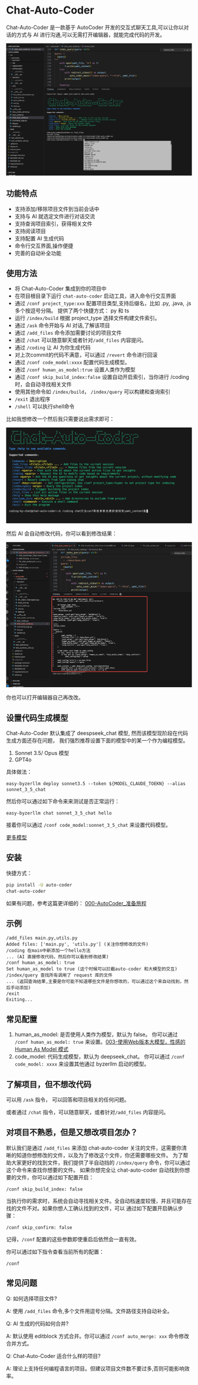 # Chat-Auto-Coder

Chat-Auto-Coder 是一款基于 AutoCoder 开发的交互式聊天工具,可以让你以对话的方式与 AI 进行沟通,可以无需打开编辑器，就能完成代码的开发。

![](../images/046-01.png)



## 功能特点

- 支持添加/移除项目文件到当前会话中
- 支持与 AI 就选定文件进行对话交流 
- 支持查询项目索引，获得相关文件
- 支持阅读项目
- 支持配置 AI 生成代码
- 命令行交互界面,操作便捷
- 完善的自动补全功能


## 使用方法

* 将 Chat-Auto-Coder 集成到你的项目中
* 在项目根目录下运行 `chat-auto-coder` 启动工具，进入命令行交互界面
* 通过 `/conf project_type:xxx` 配置项目类型,支持后缀名，比如 .py, .java, .js多个按逗号分隔。 提供了两个快捷方式： py 和 ts
* 运行 `/index/build` 根据 project_type 选择文件构建文件索引。
* 通过 `/ask` 命令开始与 AI 对话,了解该项目
* 通过 `/add_files` 命令添加需要讨论的项目文件  
* 通过 `/chat` 可以随意聊天或者针对`/add_files` 内容提问。
* 通过 `/coding` 让 AI 为你生成代码
* 对上次commit的代码不满意，可以通过 `/revert` 命令进行回滚
* 通过 `/conf code_model:xxxx`  配置代码生成模型。
* 通过 `/conf human_as_model:true` 设置人类作为模型
* 通过 `/conf skip_build_index:false` 设置自动开启索引，当你进行 /coding 时，会自动寻找相关文件
* 使用其他命令如 `/index/build`， `/index/query` 可以构建和查询索引
* `/exit` 退出程序
* `/shell` 可以执行shell命令


比如我想修改一个然后我只需要说出需求即可：

![](../images/046-04.png)

然后 AI 会自动修改代码，你可以看到修改结果：

![](../images/046-03.png)

你也可以打开编辑器自己再改改。

## 设置代码生成模型

Chat-Auto-Coder 默认集成了 deespseek_chat 模型, 然而该模型现阶段在代码生成方面还存在问题，
我们强烈推荐设置下面的模型中的某一个作为编程模型。

1. Sonnet 3.5/ Opus 模型
2. GPT4o

具体做法：

```shell
easy-byzerllm deploy sonnet3.5 --token ${MODEL_CLAUDE_TOEKN} --alias sonnet_3_5_chat
```

然后你可以通过如下命令来来测试是否正常运行：

```shell
easy-byzerllm chat sonnet_3_5_chat hello
```

接着你可以通过 `/conf code_model:sonnet_3_5_chat` 来设置代码模型。

[更多模型](https://github.com/allwefantasy/byzer-llm/blob/master/docs/zh/004_easy_byzerllm_%E4%BD%BF%E7%94%A8%E6%8C%87%E5%8D%97.md)

## 安装

快捷方式：

```bash
pip install -U auto-coder
chat-auto-coder
```

如果有问题，参考这篇更详细的：
[000-AutoCoder_准备旅程](./000-AutoCoder_准备旅程.md)


## 示例

```shell
/add_files main.py,utils.py
Added files: ['main.py', 'utils.py'] (关注你想修改的文件)
/coding 在main中新添加一个hello方法
... (AI 直接修改代码，然后你可以看到修改结果)
/conf human_as_model: true
Set human_as_model to true (这个时候可以拦截auto-coder 和大模型的交互)
/index/query 查找所有调用了 request 库的文件
... (返回查询结果,主要是你可能不知道哪些文件是你想改的，可以通过这个来自动找到，然后手动添加)
/exit
Exiting...
```

## 常见配置

1. human_as_model: 是否使用人类作为模型，默认为 false。 你可以通过 `/conf human_as_model: true` 来设置。[003-使用Web版本大模型，性感的Human As Model 模式](./003-%20AutoCoder%20使用Web版大模型，性感的Human%20As%20Model%20模式.md)
2. code_model: 代码生成模型，默认为 deepseek_chat。 你可以通过 `/conf code_model: xxxx` 来设置其他通过 byzerllm 启动的模型。 

## 了解项目，但不想改代码

可以用 `/ask` 指令， 可以回答和项目相关的任何问题。

或者通过 `/chat` 指令，可以随意聊天，或者针对`/add_files` 内容提问。

## 对项目不熟悉，但是又想改项目怎办？

默认我们是通过 `/add_files` 来添加 chat-auto-coder 关注的文件，这需要你清晰的知道你想修改的文件，以及为了修改这个文件，你还需要哪些文件。
为了帮助大家更好的找到文件，我们提供了半自动挡的 `/index/query` 命令，你可以通过这个命令来查找你想要的文件。
如果你想完全让 chat-auto-coder 自动找到你想要的文件，你可以通过如下配置开启：

```shell
/conf skip_build_index: false
```

当执行你的需求时，系统会自动寻找相关文件。全自动档速度较慢，并且可能存在找的文件不对。如果你想人工确认找到的文件，可以
通过如下配置开启确认步骤：

```shell
/conf skip_confirm: false
```

记得，`/conf` 配置的这些参数即使重启后依然会一直有效。

你可以通过如下指令查看当前所有的配置：

```shell
/conf
```

## 常见问题

Q: 如何选择项目文件?

A: 使用 `/add_files` 命令,多个文件用逗号分隔。文件路径支持自动补全。

Q: AI 生成的代码如何合并?

A: 默认使用 editblock 方式合并。你可以通过 `/conf auto_merge: xxx` 命令修改合并方式。


Q: Chat-Auto-Coder 适合什么样的项目?

A: 理论上支持任何编程语言的项目。但建议项目文件数不要过多,否则可能影响效率。
  